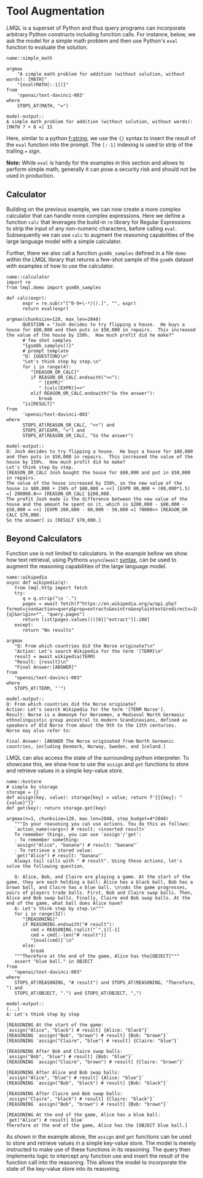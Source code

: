 # Tool Augmentation

LMQL is a superset of Python and thus query programs can incorporate arbitrary Python constructs including function calls.
For instance, below, we ask the model for a simple math problem and then use Python's `eval` function to evaluate the solution.

```{lmql}
name::simple_math

argmax
    "A simple math problem for addition (without solution, without words): [MATH]"
    "{eval(MATH[:-1])}"
from 
    'openai/text-davinci-003'
where
    STOPS_AT(MATH, "=")

model-output::
A simple math problem for addition (without solution, without words):
[MATH 7 + 8 =] 15
```



Here, similar to a python [f-string](https://peps.python.org/pep-0498), we use the `{}` syntax to insert the result of the `eval` function into the prompt. The `[:-1]` indexing is used to strip of the trailing `=` sign.

**Note:** While `eval` is handy for the examples in this section and allows to perform simple math, generally it can pose a security risk and should not be used in production.

## Calculator
Building on the previous example, we can now create a more complex calculator that can handle more complex expressions.
Here we define a function `calc` that leverages the build-in `re` library for Regular Expressions to strip the input of any non-numeric characters, before calling `eval`. Subsequently we can use `calc` to augment the reasoning capabilities of the large language model with a simple calculator.

Further, there we also call a function `gsm8k_samples` defined in a file `demo` within the LMQL library that returns a few-shot sample of the `gsm8k` dataset with examples of how to use the calculator.

```{lmql}
name::calculator
import re
from lmql.demo import gsm8k_samples

def calc(expr):
      expr = re.sub(r"[^0-9+\-*/().]", "", expr)
      return eval(expr)

argmax(chunksize=128, max_len=2048)
      QUESTION = "Josh decides to try flipping a house.  He buys a house for $80,000 and then puts in $50,000 in repairs.  This increased the value of the house by 150%.  How much profit did he make?"
      # few shot samples
      "{gsm8k_samples()}"
      # prompt template
      "Q: {QUESTION}\n"
      "Let's think step by step.\n"
      for i in range(4):
         "[REASON_OR_CALC]"
         if REASON_OR_CALC.endswith("<<"):
            " [EXPR]"
            " {calc(EXPR)}>>"
         elif REASON_OR_CALC.endswith("So the answer"):
            break
      "is[RESULT]"
from 
      'openai/text-davinci-003'
where
      STOPS_AT(REASON_OR_CALC, "<<") and
      STOPS_AT(EXPR, "=") and
      STOPS_AT(REASON_OR_CALC, "So the answer")

model-output::
Q: Josh decides to try flipping a house.  He buys a house for $80,000 and then puts in $50,000 in repairs.  This increased the value of the house by 150%.  How much profit did he make?
Let's think step by step.
[REASON_OR_CALC Josh bought the house for $80,000 and put in $50,000 in repairs.
The value of the house increased by 150%, so the new value of the house is $80,000 + 150% of $80,000 = <<] [EXPR 80,000 + (80,000*1.5) =] 200000.0>> [REASON_OR_CALC $200,000.
The profit Josh made is the difference between the new value of the house and the amount he spent on it, which is $200,000 - $80,000 - $50,000 = <<] [EXPR 200,000 - 80,000 - 50,000 =] 70000>> [REASON_OR CALC $70,000.
So the answer] is [RESULT $70,000.]
```

## Beyond Calculators
Function use is not limited to calculators. In the example bellow we show how text retrieval, using Pythons `async`/`await` [syntax](https://docs.python.org/3/library/asyncio.html), can be used to augment the reasoning capabilities of the large language model. 

```{lmql}
name::wikipedia
async def wikipedia(q):
   from lmql.http import fetch
   try:
      q = q.strip("\n '.")
      pages = await fetch(f"https://en.wikipedia.org/w/api.php?format=json&action=query&prop=extracts&exintro&explaintext&redirects=1&titles={q}&origin=*", "query.pages")
      return list(pages.values())[0]["extract"][:280]
   except:
      return "No results"

argmax
   "Q: From which countries did the Norse originate?\n"
   "Action: Let's search Wikipedia for the term '[TERM]\n"
   result = await wikipedia(TERM)
   "Result: {result}\n"
   "Final Answer:[ANSWER]"
from 
   "openai/text-davinci-003"
where
   STOPS_AT(TERM, "'")

model-output::
Q: From which countries did the Norse originate?
Action: Let's search Wikipedia for the term '[TERM Norse'].
Result: Norse is a demonym for Norsemen, a Medieval North Germanic ethnolinguistic group ancestral to modern Scandinavians, defined as speakers of Old Norse from about the 9th to the 13th centuries.
Norse may also refer to:

Final Answer: [ANSWER The Norse originated from North Germanic countries, including Denmark, Norway, Sweden, and Iceland.]
```

LMQL can also access the state of the surrounding python interpreter. To showcase this, we show how to use the `assign` and `get` functions to store and retrieve values in a simple key-value store.

```{lmql}
name::kvstore
# simple kv storage
storage = {}
def assign(key, value): storage[key] = value; return f'{{{key}: "{value}"}}'
def get(key): return storage.get(key)

argmax(n=1, chunksize=128, max_len=2048, step_budget=4*2048)
   """In your reasoning you can use actions. You do this as follows:
   `action_name(<args>) # result: <inserted result>`
   To remember things, you can use 'assign'/'get':
   - To remember something:
   `assign("Alice", "banana") # result: "banana"`
   - To retrieve a stored value:
   `get("Alice") # result: "banana"`
   Always tail calls with " # result". Using these actions, let's solve the following question.
   
   Q: Alice, Bob, and Claire are playing a game. At the start of the game, they are each holding a ball: Alice has a black ball, Bob has a brown ball, and Claire has a blue ball. \n\nAs the game progresses, pairs of players trade balls. First, Bob and Claire swap balls. Then, Alice and Bob swap balls. Finally, Claire and Bob swap balls. At the end of the game, what ball does Alice have?
   A: Let's think step by step.\n"""
   for i in range(32):
      "[REASONING]"
      if REASONING.endswith("# result"):
         cmd = REASONING.rsplit("`",1)[-1]
         cmd = cmd[:-len("# result")]
         "{eval(cmd)}`\n"
      else:
         break
   """Therefore at the end of the game, Alice has the[OBJECT]"""
   assert "blue ball." in OBJECT
from 
   "openai/text-davinci-003"
where
   STOPS_AT(REASONING, "# result") and STOPS_AT(REASONING, "Therefore, ") and
   STOPS_AT(OBJECT, ".") and STOPS_AT(OBJECT, ",")            

model-output::
(...)
A: Let's think step by step

[REASONING At the start of the game:
`assign("Alice", "black") # result] {Alice: "black"}`
[REASONING `assign("Bob", "brown") # result] {Bob: "brown"}`
[REASONING `assign("Claire", "blue") # result] {Claire: "blue"}`

[REASONING After Bob and Claire swap balls:
`assign("Bob", "blue") # result] {Bob: "blue"}`
[REASONING `assign("Claire", "brown") # result] {Claire: "brown"}`

[REASONING After Alice and Bob swap balls:
`assign("Alice", "blue") # result] {Alice: "blue"}`
[REASONING `assign("Bob", "black") # result] {Bob: "black"}`

[REASONING After Claire and Bob swap balls:
`assign("Claire", "black") # result] {Claire: "black"}`
[REASONING `assign("Bob", "brown") # result] {Bob: "brown"}`

[REASONING At the end of the game, Alice has a blue ball:
`get("Alice") # result] blue`
Therefore at the end of the game, Alice has the [OBJECT blue ball.]
```

As shown in the example above, the `assign` and `get` functions can be used to store and retrieve values in a simple key-value store. The model is merely instructed to make use of these functions in its reasoning. The query then implements logic to intercept any function use and insert the result of the function call into the reasoning. This allows the model to incorporate the state of the key-value store into its reasoning.




